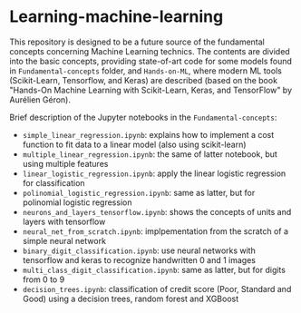 # Learning-machine-learning

This repository is designed to be a future source of the fundamental concepts concerning Machine Learning technics. The contents are divided into the basic concepts, providing state-of-art code for some models found in `Fundamental-concepts` folder, and `Hands-on-ML`, where modern ML tools (Scikit-Learn, Tensorflow, and Keras) are described (based on the book "Hands-On Machine Learning with Scikit-Learn, Keras, and TensorFlow" by Aurélien Géron).

Brief description of the Jupyter notebooks in the `Fundamental-concepts`:

- `simple_linear_regression.ipynb`: explains how to implement a cost function to fit data to a linear model (also using scikit-learn)
- `multiple_linear_regression.ipynb`: the same of latter notebook, but using multiple features
- `linear_logistic_regression.ipynb`: apply the linear logistic regression for classification
- `polinomial_logistic_regression.ipynb`: same as latter, but for polinomial logistic regression
- `neurons_and_layers_tensorflow.ipynb`: shows the concepts of units and layers with tensorflow
- `neural_net_from_scratch.ipynb`: implpementation from the scratch of a simple neural network
- `binary_digit_classification.ipynb`: use neural networks with tensorflow and keras to recognize handwritten 0 and 1 images
- `multi_class_digit_classification.ipynb`: same as latter, but for digits from 0 to 9
- `decision_trees.ipynb`: classification of credit score (Poor, Standard and Good) using a decision trees, random forest and XGBoost